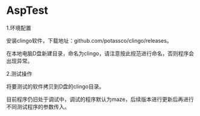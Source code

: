# AspTest
1.环境配置

安装clingo软件，下载地址：github.com/potassco/clingo/releases。

在本地电脑D盘新建目录，命名为clingo，请注意按此规范进行命名，否则程序会出现异常。

2.测试操作

将要测试的软件拷贝到D盘的clingo目录。

目前程序仍旧处于调试中，调试的程序默认为maze，后续版本进行更新后再进行不同测试程序的参数传入。
